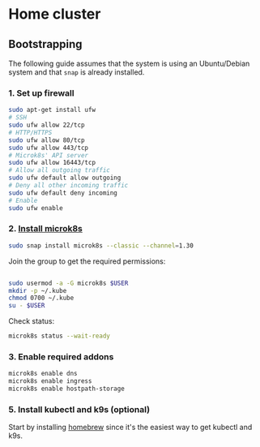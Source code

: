# Home cluster

## Bootstrapping

The following guide assumes that the system is using an Ubuntu/Debian system and that `snap` is already installed.

### 1. Set up firewall

```bash
sudo apt-get install ufw
# SSH
sudo ufw allow 22/tcp
# HTTP/HTTPS
sudo ufw allow 80/tcp
sudo ufw allow 443/tcp
# Microk8s' API server
sudo ufw allow 16443/tcp
# Allow all outgoing traffic
sudo ufw default allow outgoing
# Deny all other incoming traffic
sudo ufw default deny incoming
# Enable
sudo ufw enable
```

### 2. [Install microk8s](https://microk8s.io/docs/getting-started)

```bash
sudo snap install microk8s --classic --channel=1.30
```

Join the group to get the required permissions:

```bash

sudo usermod -a -G microk8s $USER
mkdir -p ~/.kube
chmod 0700 ~/.kube
su - $USER
```

Check status:

```bash
microk8s status --wait-ready
```

### 3. Enable required addons

```bash
microk8s enable dns
microk8s enable ingress
microk8s enable hostpath-storage
```

### 5. Install kubectl and k9s (optional)

Start by installing [homebrew](https://docs.brew.sh/Homebrew-on-Linux) since it's the easiest way to get kubectl and k9s.
